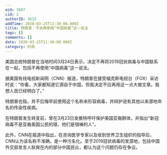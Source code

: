 ```yaml
---
aid: 3687
cid: 2
authorID: 3615
addTime: 2020-03-25T11:30:00.000Z
title: 特朗普：不会再使用“中国病毒”这一说法
tags: []
comments: []
date: 2020-03-25T11:30:00.000Z
category: 时政
---
```


美国总统特朗普在当地时间3月24日表示，决定不再将2019冠状病毒与中国联系在一起，包括不再使用“中国病毒”这一说法。

据美国有线电视新闻网（CNN）报道，特朗普在接受福克斯电视台（FOX）采访时说：“你看，大家都知道它源自于中国，但我决定不应再用这一点大做文章。我想人民已经明白了。”

特朗普也指，并不后悔早前使用这个名称来形容病毒，并辩护说有其他以来源地命名的传染性疾病。

在特朗普发生转变前，曾在3月23日发推特呼吁保护美国亚裔群体，并指出“新冠病毒不是亚裔美国公民的错，他们是很棒的人”。

此外，CNN在报道中指出，在咨询医学专家以及收到世界卫生组织的指导后，CNN认为该名称不准确，是一种污名化。至于2019冠状病毒的发源地，包括中国外交部发言人耿爽在内的部分中国民众，都认为这个问题仍存在争议。
